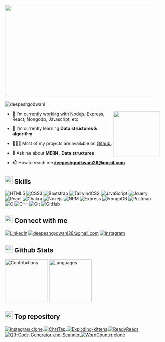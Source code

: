 <!-- <h1 align="center">Hi 👋, I'm Deepesh Godwani</h1>
<h3 align="center">A passionate MERN stack developer from India</h3> -->
<img align='center' src='https://github.com/Deepeshgodhwani/ProfileBanner/blob/main/Profile_Banner.gif' width="1000" height="300"/>
<!-- ![Banner Image](https://github.com/Deepeshgodwani/ProfileBanner/blob/main/Beige%20Minimalist%20Coffee%20Desktop%20Wallpaper%20(1).gif) -->
<p align="left"> <img src="https://komarev.com/ghpvc/?username=deepeshgodwani&label=Profile%20views&color=0e75b6&style=flat" alt="deepeshgodwani" /> </p>
<img align='right' src='https://github.com/Rishit-dagli/Rishit-dagli/blob/master/images/octocat-anime.gif' width='150'>

- 🔭  I’m currently working with Nodejs, Express, React, Mongodb, Javascript, etc

- 🌱 I’m currently learning **Data structures & algorithm**
- 👨🏻‍💻   Most of my projects are available on <a href="https://github.com/Deepeshgodhwani">Github </a>.
- 💬 Ask me about **MERN , Data structures**

- 📫 How to reach me **deepeshgodhwani28@gmail.com**

## <img src="https://media2.giphy.com/media/QssGEmpkyEOhBCb7e1/giphy.gif?cid=ecf05e47a0n3gi1bfqntqmob8g9aid1oyj2wr3ds3mg700bl&rid=giphy.gif" width ="25"><b> Skills</b>
![HTML5](https://img.shields.io/badge/HTML5-%230077B5.svg?&style=for-the-badge&color=orange&logo=HTML5&logoColor=white)
![CSS3](https://img.shields.io/badge/CSS3-%230077B5.svg?&style=for-the-badge&color=blue&logo=CSS3&logoColor=white)
![Bootstrap](https://img.shields.io/badge/BOOTSTRAP-%230077B5.svg?&style=for-the-badge&color=voilet&logo=BOOTSTRAP&logoColor=white)
![TailwindCSS](https://img.shields.io/badge/tailwindcss-%2338B2AC.svg?style=for-the-badge&logo=tailwind-css&logoColor=white)
![JavaScript](https://img.shields.io/badge/JAVASCRIPT-%230077B5.svg?&style=for-the-badge&color=black&logo=JAVASCRIPT&logoColor=yellow)
![Jquery](https://img.shields.io/badge/JQUERY-%230077B5.svg?&style=for-the-badge&color=green&logo=JQUERY&logoColor=white)
![React](https://img.shields.io/badge/react-%2320232a.svg?style=for-the-badge&logo=react&logoColor=%2361DAFB)
![Chakra](https://img.shields.io/badge/chakra-%234ED1C5.svg?style=for-the-badge&logo=chakraui&logoColor=white)
![Nodejs](https://img.shields.io/badge/Node.js-339933.svg?style=for-the-badge&logo=nodedotjs&logoColor=white)
![NPM](https://img.shields.io/badge/npm-CB3837.svg?style=for-the-badge&logo=npm&logoColor=white)
![Express](https://img.shields.io/badge/Express-000000.svg?style=for-the-badge&logo=Express&logoColor=white)
![MongoDB](https://img.shields.io/badge/MongoDB-47A248.svg?style=for-the-badge&logo=MongoDB&logoColor=white)
![Postman](https://img.shields.io/badge/Postman-FF6C37.svg?style=for-the-badge&logo=Postman&logoColor=white)
![C](https://img.shields.io/badge/C-A8B9CC.svg?style=for-the-badge&logo=C&logoColor=black)
![C++](https://img.shields.io/badge/C++-00599C.svg?style=for-the-badge&logo=C++&logoColor=white)
![Git](https://img.shields.io/badge/Git-F05032.svg?style=for-the-badge&logo=Git&logoColor=white)
![GitHub](https://img.shields.io/badge/GitHub-181717.svg?style=for-the-badge&logo=GitHub&logoColor=white)

## <img src="https://res.cloudinary.com/dynjwlpl3/image/upload/v1676625129/Projects%20readme/dm4uz3-foekoe_u4ygwz.gif" width="25"> <b> Connect with me </b>

  <p>
    <a target="_blank" href="https://www.linkedin.com/in/deeepesh-godhwani-4269531b0/">
        <img align="center" src="https://img.shields.io/badge/linkedin-%230077B5.svg?style=for-the-badge&logo=linkedin&logoColor=white" alt="LinkedIn" />
    </a>
    <a title="deepeshgodwani28@gmail.com" href="mailto:deepeshgodhwani28@gmail.com">
        <img align="center" src="https://img.shields.io/badge/Gmail-D14836?style=for-the-badge&logo=gmail&logoColor=white" alt="deepeshgodwani28@gmail.com" />
    </a>
    <a  href="https://www.instagram.com/">
        <img align="center" src="https://img.shields.io/badge/Instagram-%23E4405F.svg?style=for-the-badge&logo=Instagram&logoColor=white" alt="Instagram" />
    </a>
  </p>

## <img src="https://media.giphy.com/media/iY8CRBdQXODJSCERIr/giphy.gif" width="25"> <b>Github Stats</b>
<p>
    <img  align="center" src="https://github-readme-stats.vercel.app/api?username=DeepeshGodhwani&&hide=contribs,issues&show_icons=true&count_private=true&theme=vue-dark&border_color=41b883&bg_color=0d1117" height="139" alt="Contributions" >
<img align="center" src="https://github-readme-stats.vercel.app/api/top-langs/?username=deepeshgodhwani&langs_count=8&layout=compact&theme=vue-dark&border_color=41b883&bg_color=0d1117" height="139" alt="Languages"/>
    
</p>

## <img src="https://res.cloudinary.com/dynjwlpl3/image/upload/v1676625638/Projects%20readme/lets-go-hqo_njsbbx.gif" width="25"> <b>Top repository</b>


<p>
    <a href="https://github.com/Deepeshgodhwani/Instagram-clone">
        <img align="center" src="https://github-readme-stats.vercel.app/api/pin/?username=deepeshgodhwani&&theme=vue-dark&border_color=41b883&bg_color=0d1117&repo=Instagram-clone"    alt="Instagram clone" />
    </a>
    <a href="https://github.com/Deepeshgodhwani/ChatTap">
        <img align="center" src="https://github-readme-stats.vercel.app/api/pin/?username=deepeshgodhwani&&theme=vue-dark&border_color=41b883&bg_color=0d1117&repo=ChatTap"  alt="ChatTap" />
    </a>
    <a href="https://github.com/Deepeshgodhwani/Exploding-kittens">
        <img align="center" src="https://github-readme-stats.vercel.app/api/pin/?username=deepeshgodhwani&&theme=vue-dark&border_color=41b883&bg_color=0d1117&repo=Exploding-kittens"   alt="Exploding-kittens" />
    </a>
    <a href="https://github.com/Deepeshgodhwani/ReadyReads">
        <img align="center" src="https://github-readme-stats.vercel.app/api/pin/?username=deepeshgodhwani&&theme=vue-dark&border_color=41b883&bg_color=0d1117&repo=ReadyReads"   alt="ReadyReads" />
    </a>
     <a href="https://github.com/Deepeshgodhwani/QR-Code-Generator-and-Scanner">
       <img align="center" src="https://github-readme-stats.vercel.app/api/pin/?username=deepeshgodhwani&&theme=vue-dark&border_color=41b883&bg_color=0d1117&repo=QR-Code-Generator-and-Scanner"  alt="QR-Code-Generator-and-Scanner"/> 
    </a>
    <a href="https://github.com/Deepeshgodhwani/WordCounter-Clone">
        <img align="center" src="https://github-readme-stats.vercel.app/api/pin/?username=deepeshgodhwani&&theme=vue-dark&border_color=41b883&bg_color=0d1117&repo=WordCounter-Clone"  alt="WordCounter clone" />
    </a>
</p>








